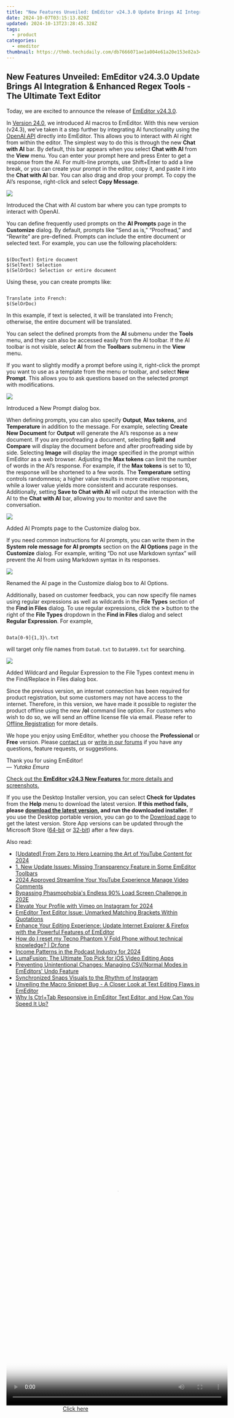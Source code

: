 ```yaml
---
title: "New Features Unveiled: EmEditor v24.3.0 Update Brings AI Integration & Enhanced Regex Tools - The Ultimate Text Editor"
date: 2024-10-07T03:15:13.820Z
updated: 2024-10-13T23:28:45.328Z
tags:
  - product
categories:
  - emeditor
thumbnail: https://thmb.techidaily.com/db7666071ae1a004e61a20e153e82a34797f455ea0f23a14b34f1c99c5aaa515.jpg
---
```


## New Features Unveiled: EmEditor v24.3.0 Update Brings AI Integration & Enhanced Regex Tools - The Ultimate Text Editor

Today, we are excited to announce the release of [EmEditor v24.3.0](https://tools.techidaily.com/emeditor/products/).

In [Version 24.0](https://tools.techidaily.com/emeditor/products/), we introduced AI macros to EmEditor. With this new version (v24.3), we’ve taken it a step further by integrating AI functionality using the [OpenAI API](https://openai.com/index/openai-api/) directly into EmEditor. This allows you to interact with AI right from within the editor. The simplest way to do this is through the new **Chat with AI** bar. By default, this bar appears when you select **Chat with AI** from the **View** menu. You can enter your prompt here and press Enter to get a response from the AI. For multi-line prompts, use Shift+Enter to add a line break, or you can create your prompt in the editor, copy it, and paste it into the **Chat with AI** bar. You can also drag and drop your prompt. To copy the AI’s response, right-click and select **Copy Message**.

![](https://www.emeditor.com/wp-content/uploads/2024/06/emeditor_chat_ai.png)

Introduced the Chat with AI custom bar where you can type prompts to interact with OpenAI.

You can define frequently used prompts on the **AI Prompts** page in the **Customize** dialog. By default, prompts like “Send as is,” “Proofread,” and “Rewrite” are pre-defined. Prompts can include the entire document or selected text. For example, you can use the following placeholders:

```

$(DocText) Entire document
$(SelText) Selection
$(SelOrDoc) Selection or entire document

```

Using these, you can create prompts like:

```

Translate into French:
$(SelOrDoc)

```

In this example, if text is selected, it will be translated into French; otherwise, the entire document will be translated.

You can select the defined prompts from the **AI** submenu under the **Tools** menu, and they can also be accessed easily from the AI toolbar. If the AI toolbar is not visible, select **AI** from the **Toolbars** submenu in the **View** menu.

If you want to slightly modify a prompt before using it, right-click the prompt you want to use as a template from the menu or toolbar, and select **New Prompt**. This allows you to ask questions based on the selected prompt with modifications.

![](https://www.emeditor.com/wp-content/uploads/2024/06/new_prompt.png)

Introduced a New Prompt dialog box.

When defining prompts, you can also specify **Output**, **Max tokens**, and **Temperature** in addition to the message. For example, selecting **Create New Document** for **Output** will generate the AI’s response as a new document. If you are proofreading a document, selecting **Split and Compare** will display the document before and after proofreading side by side. Selecting **Image** will display the image specified in the prompt within EmEditor as a web browser. Adjusting the **Max tokens** can limit the number of words in the AI’s response. For example, if the **Max tokens** is set to 10, the response will be shortened to a few words. The **Temperature** setting controls randomness; a higher value results in more creative responses, while a lower value yields more consistent and accurate responses. Additionally, setting **Save to Chat with AI** will output the interaction with the AI to the **Chat with AI** bar, allowing you to monitor and save the conversation.

![](https://www.emeditor.com/wp-content/uploads/2024/06/customize_ai_prompts.png)

Added AI Prompts page to the Customize dialog box.

If you need common instructions for AI prompts, you can write them in the **System role message for AI prompts** section on the **AI Options** page in the **Customize** dialog. For example, writing “Do not use Markdown syntax” will prevent the AI from using Markdown syntax in its responses.

![](https://www.emeditor.com/wp-content/uploads/2024/06/customize_ai_options_new.png)

Renamed the AI page in the Customize dialog box to AI Options.

Additionally, based on customer feedback, you can now specify file names using regular expressions as well as wildcards in the **File Types** section of the **Find in Files** dialog. To use regular expressions, click the **\>** button to the right of the **File Types** dropdown in the **Find in Files** dialog and select **Regular Expression**. For example,

```

Data[0-9]{1,3}\.txt

```

will target only file names from `Data0.txt` to `Data999.txt` for searching.

![](https://www.emeditor.com/wp-content/uploads/2024/06/emeditor_find_in_files_regex.png)

Added Wildcard and Regular Expression to the File Types context menu in the Find/Replace in Files dialog box.

Since the previous version, an internet connection has been required for product registration, but some customers may not have access to the internet. Therefore, in this version, we have made it possible to register the product offline using the new **/ol** command line option. For customers who wish to do so, we will send an offline license file via email. Please refer to [Offline Registration](https://tools.techidaily.com/emeditor/products/) for more details.

We hope you enjoy using EmEditor, whether you choose the **Professional** or **Free** version. Please [contact us](https://tools.techidaily.com/emeditor/products/) or [write in our forums](https://tools.techidaily.com/emeditor/products/) if you have any questions, feature requests, or suggestions.

Thank you for using EmEditor!  
— _Yutaka Emura_

[Check out the **EmEditor v24.3 New Features** for more details and screenshots.](https://tools.techidaily.com/emeditor/products/)

If you use the Desktop Installer version, you can select **Check for Updates** from the **Help** menu to download the latest version. **If this method fails, please [download the latest version](https://tools.techidaily.com/emeditor/products/), and run the downloaded installer.** If you use the Desktop portable version, you can go to the [Download page](https://tools.techidaily.com/emeditor/products/) to get the latest version. Store App versions can be updated through the Microsoft Store ([64-bit](https://www.microsoft.com/store/apps/9nblggh537df) or [32-bit](https://www.microsoft.com/store/apps/9nblggh5568r)) after a few days.

<ins class="adsbygoogle"
     style="display:block"
     data-ad-format="autorelaxed"
     data-ad-client="ca-pub-7571918770474297"
     data-ad-slot="1223367746"></ins>

<ins class="adsbygoogle"
     style="display:block"
     data-ad-client="ca-pub-7571918770474297"
     data-ad-slot="8358498916"
     data-ad-format="auto"
     data-full-width-responsive="true"></ins>

<span class="atpl-alsoreadstyle">Also read:</span>
<div><ul>
<li><a href="https://youtube-zero.techidaily.com/ed-from-zero-to-hero-learning-the-art-of-youtube-content-for-2024/"><u>[Updated] From Zero to Hero Learning the Art of YouTube Content for 2024</u></a></li>
<li><a href="https://win-outstanding.techidaily.com/1-new-update-issues-missing-transparency-feature-in-some-emeditor-toolbars/"><u>1. New Update Issues: Missing Transparency Feature in Some EmEditor Toolbars</u></a></li>
<li><a href="https://youtube-lab.techidaily.com/approved-streamline-your-youtube-experience-manage-video-comments/"><u>2024 Approved Streamline Your YouTube Experience Manage Video Comments</u></a></li>
<li><a href="https://win-answers.techidaily.com/bypassing-phasmophobias-endless-90-load-screen-challenge-in-202e/"><u>Bypassing Phasmophobia's Endless 90% Load Screen Challenge in 202E</u></a></li>
<li><a href="https://instagram-video-files.techidaily.com/elevate-your-profile-with-vimeo-on-instagram-for-2024/"><u>Elevate Your Profile with Vimeo on Instagram for 2024</u></a></li>
<li><a href="https://win-outstanding.techidaily.com/emeditor-text-editor-issue-unmarked-matching-brackets-within-quotations/"><u>EmEditor Text Editor Issue: Unmarked Matching Brackets Within Quotations</u></a></li>
<li><a href="https://win-outstanding.techidaily.com/enhance-your-editing-experience-update-internet-explorer-and-firefox-with-the-powerful-features-of-emeditor/"><u>Enhance Your Editing Experience: Update Internet Explorer & Firefox with the Powerful Features of EmEditor</u></a></li>
<li><a href="https://techidaily.com/how-do-i-reset-my-tecno-phantom-v-fold-phone-without-technical-knowledge-drfone-by-drfone-reset-android-reset-android/"><u>How do I reset my Tecno Phantom V Fold Phone without technical knowledge? | Dr.fone</u></a></li>
<li><a href="https://fox-friendly.techidaily.com/income-patterns-in-the-podcast-industry-for-2024/"><u>Income Patterns in the Podcast Industry for 2024</u></a></li>
<li><a href="https://app-tips.techidaily.com/lumafusion-the-ultimate-top-pick-for-ios-video-editing-apps/"><u>LumaFusion: The Ultimate Top Pick for iOS Video Editing Apps</u></a></li>
<li><a href="https://win-outstanding.techidaily.com/preventing-unintentional-changes-managing-csvnormal-modes-in-emeditors-undo-feature/"><u>Preventing Unintentional Changes: Managing CSV/Normal Modes in EmEditors' Undo Feature</u></a></li>
<li><a href="https://extra-tips.techidaily.com/synchronized-snaps-visuals-to-the-rhythm-of-instagram/"><u>Synchronized Snaps Visuals to the Rhythm of Instagram</u></a></li>
<li><a href="https://win-outstanding.techidaily.com/unveiling-the-macro-snippet-bug-a-closer-look-at-text-editing-flaws-in-emeditor/"><u>Unveiling the Macro Snippet Bug - A Closer Look at Text Editing Flaws in EmEditor</u></a></li>
<li><a href="https://win-outstanding.techidaily.com/why-is-ctrlplustab-responsive-in-emeditor-text-editor-and-how-can-you-speed-it-up/"><u>Why Is Ctrl+Tab Responsive in EmEditor Text Editor, and How Can You Speed It Up?</u></a></li>
</ul></div>

<!-- affiliate ads begin -->
<span id="2127886">
					<video width="576" height="1024" style="cursor:pointer"
           poster="//a.impactradius-go.com/display-clicktoplayimage/2127886.png"
           onclick="if(!this.playClicked){this.play();this.setAttribute('controls',true);this.playClicked=true;}">
	   <source src="//a.impactradius-go.com/display-ad/18498-2127886">
	   <img src="//a.impactradius-go.com/display-clicktoplayimage/2127886.png" style="border: none; height: 100%; width: 100%; object-fit: contain">
	</video>
	<div style="width:360px;text-align:center"><a href="javascript:window.open(decodeURIComponent('https%3A%2F%2Funicoeye.pxf.io%2Fc%2F5597632%2F2127886%2F18498'), '_blank');void(0);">Click here</a></div>
</span>
<img height="0" width="0" src="https://imp.pxf.io/i/5597632/2127886/18498" style="position:absolute;visibility:hidden;" border="0" />
<!-- affiliate ads end -->

